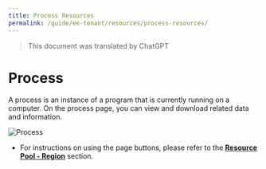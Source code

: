 ```yaml
---
title: Process Resources
permalink: /guide/ee-tenant/resources/process-resources/
---
```


> This document was translated by ChatGPT

# Process

A process is an instance of a program that is currently running on a computer. On the process page, you can view and download related data and information.

![Process](https://yunshan-guangzhou.oss-cn-beijing.aliyuncs.com/pub/pic/202304266448fdf60b29f.png)

- For instructions on using the page buttons, please refer to the **[Resource Pool - Region](./network-resources/)** section.